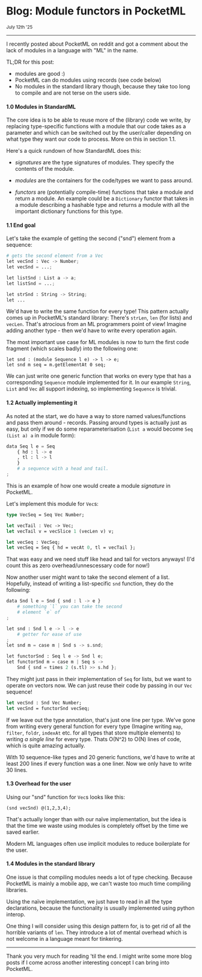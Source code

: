 # Blog: Module functors in PocketML
<small>July 12th '25</small>

---
I recently posted about PocketML on reddit and got a comment about the lack of modules in a language with "ML" in the name.

TL;DR for this post:
- modules are good :)
- PocketML can do modules using records (see code below)
- No modules in the standard library though, because they take too long to compile and are not terse on the users side.

#### 1.0 Modules in StandardML

The core idea is to be able to reuse more of the (library) code we write, by replacing type-specific functions with a module that our code takes as a parameter and which can be switched out by the user/caller depending on what type they want our code to process. More on this in section 1.1.

Here's a quick rundown of how StandardML does this:

- *signatures* are the type signatures of modules. They specify the contents of the module.

- *modules* are the containers for the code/types we want to pass around.

- *functors* are (potentially compile-time) functions that take a module and return a module. An example could be a `Dictionary` functor that takes in a module describing a hashable type and returns a module with all the important dictionary functions for this type.

#### 1.1 End goal
Let's take the example of getting the second ("snd") element from a sequence:

```python
# gets the second element from a Vec
let vecSnd : Vec -> Number;
let vecSnd = ...;

let listSnd : List a -> a;
let listSnd = ...;

let strSnd : String -> String;
let ...

```

We'd have to write the same function for every type! This pattern actually comes up in PocketML's standard library: There's `strLen`, `len` (for lists) and `vecLen`. That's atrocious from an ML programmers point of view! Imagine adding another type - then we'd have to write every operation again.

The most important use case for ML modules is now to turn the first code fragment (which scales badly) into the following one:

```
let snd : (module Sequence l e) -> l -> e;
let snd m seq = m.getElementAt 0 seq;
```

We can just write one generic function that works on every type that has a corresponding `Sequence` module implemented for it. In our example `String`, `List` and `Vec` all support indexing, so implementing `Sequence` is trivial.


#### 1.2 Actually implementing it
As noted at the start, we do have a way to store named values/functions and pass them around - records. Passing around types is actually just as easy, but only if we do some reparameterisation (`List a` would become `Seq (List a) a` in module form):

```python
data Seq l e = Seq
	{ hd : l -> e
	, tl : l -> l
	}
	# a sequence with a head and tail.
;
```

This is an example of how one would create a module _signature_ in PocketML.

Let's implement this module for `Vec`s:

```sml
type VecSeq = Seq Vec Number;

let vecTail : Vec -> Vec;
let vecTail v = vecSlice 1 (vecLen v) v;

let vecSeq : VecSeq;
let vecSeq = Seq { hd = vecAt 0, tl = vecTail };
```

That was easy and we need stuff like head and tail for vectors anyways! (I'd count this as zero overhead/unnescessary code for now!)

Now another user might want to take the second element of a list. Hopefully, instead of writing a list-specific `snd` function, they do the following:

```python
data Snd l e = Snd { snd : l -> e }
	# something `l` you can take the second
	# element `e` of
;

let snd : Snd l e -> l -> e
	# getter for ease of use
;
let snd m = case m | Snd s -> s.snd;

let functorSnd : Seq l e -> Snd l e;
let functorSnd m = case m | Seq s ->
	Snd { snd = times 2 (s.tl) >> s.hd };
```

They might just pass in their implementation of `Seq` for lists, but we want to operate on vectors now. We can just reuse their code by passing in our `Vec` sequence!

```sml
let vecSnd : Snd Vec Number;
let vecSnd = functorSnd vecSeq;
```

If we leave out the type annotation, that's just one line per type.
We've gone from writing every general function for every type (Imagine writing `map`, `filter`, `foldr`, `indexAt` etc. for all types that store multiple elements) to writing _a single line_ for every type. Thats O(N^2) to O(N) lines of code, which is quite amazing actually.

With 10 sequence-like types and 20 generic functions, we'd have to write at least 200 lines if every function was a one liner. Now we only have to write 30 lines.

#### 1.3 Overhead for the user

Using our "snd" function for `Vec`s looks like this:

```
(snd vecSnd) @(1,2,3,4);
```

That's actually longer than with our naïve implementation, but the idea is that the time we waste using modules is completely offset by the time we saved earlier.

Modern ML languages often use implicit modules to reduce boilerplate for the user.

#### 1.4 Modules in the standard library
One issue is that compiling modules needs a lot of type checking. Because PocketML is mainly a mobile app, we can't waste too much time compiling libraries.

Using the naïve implementation, we just have to read in all the type declarations, because the functionality is usually implemented using python interop.

One thing I will consider using this design pattern for, is to get rid of all the horrible variants of `len`. They introduce a lot of mental overhead which is not welcome in a language meant for tinkering.

---

Thank you very much for reading 'til the end. I might write some more blog posts if I come across another interesting concept I can bring into PocketML.